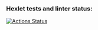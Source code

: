 ### Hexlet tests and linter status:
[![Actions Status](https://github.com/Dusergey/frontend-project-46/actions/workflows/hexlet-check.yml/badge.svg)](https://github.com/Dusergey/frontend-project-46/actions)